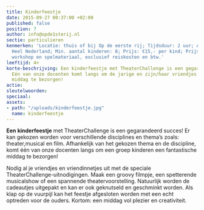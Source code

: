 ```yaml
---
title: Kinderfeestje
date: 2015-09-27 00:37:00 +02:00
published: false
position: 7
author: info@opde1sterij.nl
sectie: particulieren
kenmerken: 'Locatie: thuis of bij Op de eerste rij; Tijdsduur: 2 uur; Aangeboden in:
  Heel Nederland; Min. aantal kinderen: 8; Prijs: €15,- per kind; Prijs is inclusief
  workshop en spelmateriaal, exclusief reiskosten en btw.'
leeftijd: 4+
korte-beschrijving: Een kinderfeestje met TheaterChallenge is een gegarandeerd succes!
  Eén van onze docenten komt langs om de jarige en zijn/haar vriendjes een fantastische
  middag te bezorgen!
actie: 
sleutelwoorden: 
speciaal: 
assets:
- path: "/uploads/kinderfeestje.jpg"
  name: kinderfeestje
---
```


**Een kinderfeestje** met TheaterChallenge is een gegarandeerd succes! Er kan gekozen worden voor verschillende disciplines en thema’s zoals: theater,musical en film. Afhankelijk van het gekozen thema en de discipline, komt één van onze docenten langs om een groep kinderen een fantastische middag te bezorgen!

Nodig al je vriendjes en vriendinnetjes uit met de speciale TheaterChallenge-uitnodigingen. Maak een groovy filmpje, een spetterende musicalshow of een spannende theatervoorstelling. Natuurlijk worden de cadeautjes uitgepakt en kan er ook geknutseld en geschminkt worden. Als klap op de vuurpijl kan het feestje afgesloten worden met een echt optreden voor de ouders. Kortom: een middag vol plezier en creativiteit.
